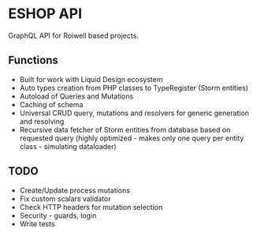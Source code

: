 # ESHOP API

GraphQL API for Roiwell based projects.

## Functions
- Built for work with Liquid Design ecosystem
- Auto types creation from PHP classes to TypeRegister (Storm entities)
- Autoload of Queries and Mutations
- Caching of schema
- Universal CRUD query, mutations and resolvers for generic generation and resolving
- Recursive data fetcher of Storm entities from database based on requested query (highly optimized - makes only one query per entity class - simulating dataloader)

## TODO
- Create/Update process mutations
- Fix custom scalars validator
- Check HTTP headers for mutation selection
- Security - guards, login
- Write tests